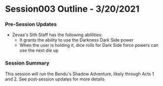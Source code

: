# Session003 Outline - 3/20/2021

### Pre-Session Updates

* Zevaa's Sith Staff has the following ablilities:
  * It grants the ability to use the Darkness Dark Side power
  * When the user is holding it, dice rolls for Dark Side force powers can use the next die up 

### Session Summary

This session will run the Bendu's Shadow Adventure, likely through Acts 1 and 2. See post-session updates for more details





